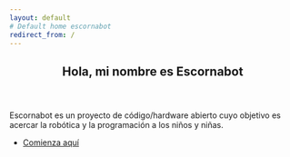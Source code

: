 ```yaml
---
layout: default
# Default home escornabot
redirect_from: /
---
```


<div class="home center">
  <section id="banner" class="major">
    <div class="inner">
      <header class="major">
        <h1>Hola, mi nombre es Escornabot</h1>
      </header>
      <div class="content">           
        <p>Escornabot es un proyecto de código/hardware abierto cuyo objetivo es acercar la robótica y la programación a los niños y niñas.</p>
        <ul class="actions">
          <li><a href="#one" class="button next scrolly">Comienza aquí</a></li>
        </ul>
      </div>
    </div>
  </section>
  
</div>
